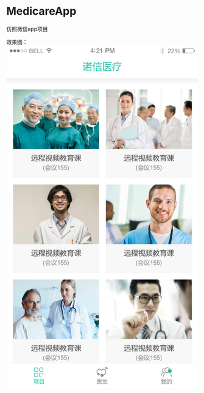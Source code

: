 # MedicareApp

仿照微信app项目

效果图：
 ![image](https://github.com/jdsjlzx/MedicareApp/blob/master/pic/home.jpg)
